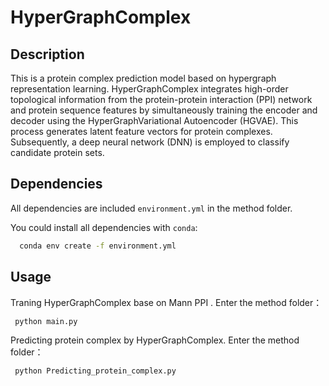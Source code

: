 # HyperGraphComplex
## Description
This is a protein complex prediction model based on hypergraph representation learning. HyperGraphComplex integrates high-order topological information from the protein-protein interaction (PPI) network and protein sequence features by simultaneously training the encoder and decoder using the HyperGraphVariational Autoencoder (HGVAE). This process generates latent feature vectors for protein complexes. Subsequently, a deep neural network (DNN) is employed to classify candidate protein sets. 

## Dependencies

All dependencies are included `environment.yml` in the method folder.

You could install all dependencies with `conda`:

 ```sh
   conda env create -f environment.yml
 ```

## Usage
Traning HyperGraphComplex  base on Mann PPI . 
Enter the method folder：
 ```sh
  python main.py
 ```
Predicting protein complex by HyperGraphComplex.  Enter the method folder：
 ```sh
  python Predicting_protein_complex.py
 ```